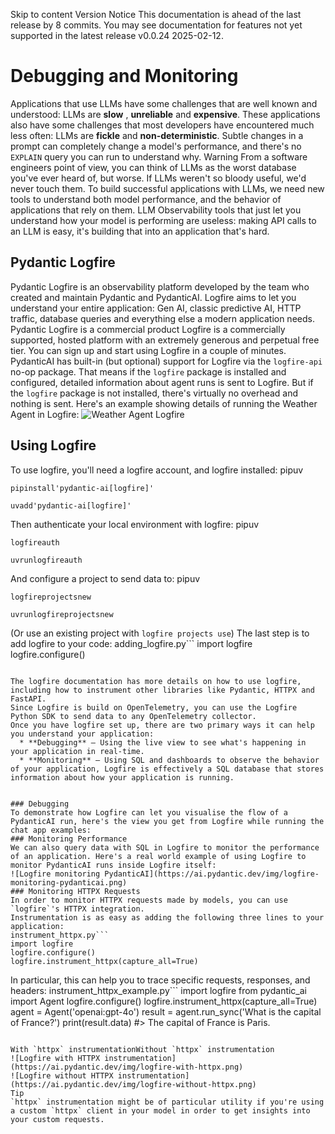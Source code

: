 Skip to content 
Version Notice
This documentation is ahead of the last release by 8 commits. You may see documentation for features not yet supported in the latest release v0.0.24 2025-02-12. 
# Debugging and Monitoring
Applications that use LLMs have some challenges that are well known and understood: LLMs are **slow** , **unreliable** and **expensive**.
These applications also have some challenges that most developers have encountered much less often: LLMs are **fickle** and **non-deterministic**. Subtle changes in a prompt can completely change a model's performance, and there's no `EXPLAIN` query you can run to understand why.
Warning
From a software engineers point of view, you can think of LLMs as the worst database you've ever heard of, but worse.
If LLMs weren't so bloody useful, we'd never touch them.
To build successful applications with LLMs, we need new tools to understand both model performance, and the behavior of applications that rely on them.
LLM Observability tools that just let you understand how your model is performing are useless: making API calls to an LLM is easy, it's building that into an application that's hard.
## Pydantic Logfire
Pydantic Logfire is an observability platform developed by the team who created and maintain Pydantic and PydanticAI. Logfire aims to let you understand your entire application: Gen AI, classic predictive AI, HTTP traffic, database queries and everything else a modern application needs.
Pydantic Logfire is a commercial product
Logfire is a commercially supported, hosted platform with an extremely generous and perpetual free tier. You can sign up and start using Logfire in a couple of minutes.
PydanticAI has built-in (but optional) support for Logfire via the `logfire-api` no-op package.
That means if the `logfire` package is installed and configured, detailed information about agent runs is sent to Logfire. But if the `logfire` package is not installed, there's virtually no overhead and nothing is sent.
Here's an example showing details of running the Weather Agent in Logfire:
![Weather Agent Logfire](https://ai.pydantic.dev/img/logfire-weather-agent.png)
## Using Logfire
To use logfire, you'll need a logfire account, and logfire installed:
pipuv
```
pipinstall'pydantic-ai[logfire]'

```

```
uvadd'pydantic-ai[logfire]'

```

Then authenticate your local environment with logfire:
pipuv
```
logfireauth

```

```
uvrunlogfireauth

```

And configure a project to send data to:
pipuv
```
logfireprojectsnew

```

```
uvrunlogfireprojectsnew

```

(Or use an existing project with `logfire projects use`)
The last step is to add logfire to your code:
adding_logfire.py```
import logfire
logfire.configure()

```

The logfire documentation has more details on how to use logfire, including how to instrument other libraries like Pydantic, HTTPX and FastAPI.
Since Logfire is build on OpenTelemetry, you can use the Logfire Python SDK to send data to any OpenTelemetry collector.
Once you have logfire set up, there are two primary ways it can help you understand your application:
  * **Debugging** — Using the live view to see what's happening in your application in real-time.
  * **Monitoring** — Using SQL and dashboards to observe the behavior of your application, Logfire is effectively a SQL database that stores information about how your application is running.


### Debugging
To demonstrate how Logfire can let you visualise the flow of a PydanticAI run, here's the view you get from Logfire while running the chat app examples:
### Monitoring Performance
We can also query data with SQL in Logfire to monitor the performance of an application. Here's a real world example of using Logfire to monitor PydanticAI runs inside Logfire itself:
![Logfire monitoring PydanticAI](https://ai.pydantic.dev/img/logfire-monitoring-pydanticai.png)
### Monitoring HTTPX Requests
In order to monitor HTTPX requests made by models, you can use `logfire`'s HTTPX integration.
Instrumentation is as easy as adding the following three lines to your application:
instrument_httpx.py```
import logfire
logfire.configure()
logfire.instrument_httpx(capture_all=True) 

```

In particular, this can help you to trace specific requests, responses, and headers:
instrument_httpx_example.py```
import logfire
from pydantic_ai import Agent
logfire.configure()
logfire.instrument_httpx(capture_all=True) 
agent = Agent('openai:gpt-4o')
result = agent.run_sync('What is the capital of France?')
print(result.data)
#> The capital of France is Paris.

```

With `httpx` instrumentationWithout `httpx` instrumentation
![Logfire with HTTPX instrumentation](https://ai.pydantic.dev/img/logfire-with-httpx.png)
![Logfire without HTTPX instrumentation](https://ai.pydantic.dev/img/logfire-without-httpx.png)
Tip
`httpx` instrumentation might be of particular utility if you're using a custom `httpx` client in your model in order to get insights into your custom requests.
